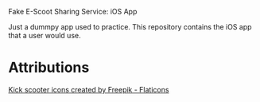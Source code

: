 Fake E-Scoot Sharing Service: iOS App

Just a dummpy app used to practice. This repository contains the iOS app that a user would use.

# Attributions
[Kick scooter icons created by Freepik - Flaticons](https://www.flaticon.com/free-icons/kick-scooter) 
